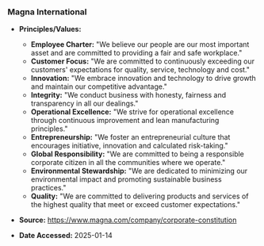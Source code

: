 ### Magna International

- **Principles/Values:**
  - **Employee Charter:** "We believe our people are our most important asset and are committed to providing a fair and safe workplace."
  - **Customer Focus:** "We are committed to continuously exceeding our customers' expectations for quality, service, technology and cost."
  - **Innovation:** "We embrace innovation and technology to drive growth and maintain our competitive advantage."
  - **Integrity:** "We conduct business with honesty, fairness and transparency in all our dealings."
  - **Operational Excellence:** "We strive for operational excellence through continuous improvement and lean manufacturing principles."
  - **Entrepreneurship:** "We foster an entrepreneurial culture that encourages initiative, innovation and calculated risk-taking."
  - **Global Responsibility:** "We are committed to being a responsible corporate citizen in all the communities where we operate."
  - **Environmental Stewardship:** "We are dedicated to minimizing our environmental impact and promoting sustainable business practices."
  - **Quality:** "We are committed to delivering products and services of the highest quality that meet or exceed customer expectations."

- **Source:** https://www.magna.com/company/corporate-constitution
- **Date Accessed:** 2025-01-14